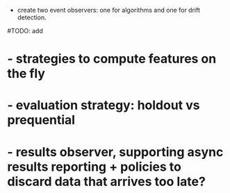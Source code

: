 - create two event observers: one for algorithms and one for drift detection.

#TODO: add
# - strategies to compute features on the fly
# - evaluation strategy: holdout vs prequential
# - results observer, supporting async results reporting + policies to discard data that arrives too late?